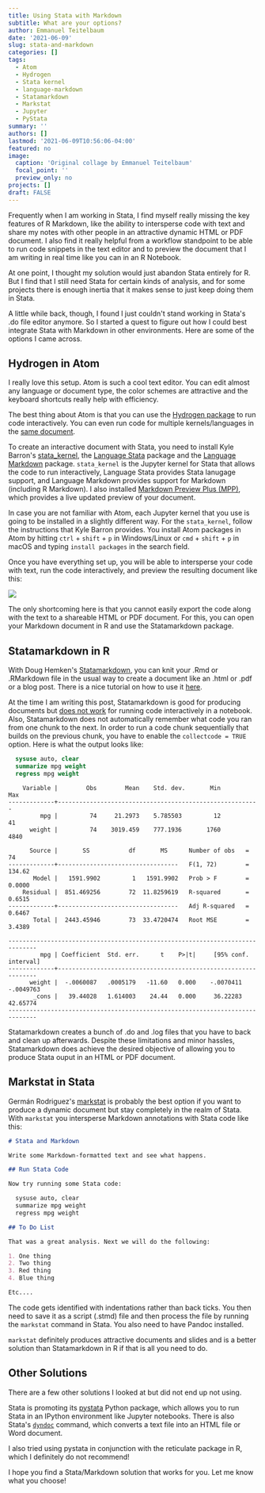 ```yaml
---
title: Using Stata with Markdown
subtitle: What are your options? 
author: Emmanuel Teitelbaum
date: '2021-06-09'
slug: stata-and-markdown
categories: []
tags: 
  - Atom
  - Hydrogen
  - Stata kernel
  - language-markdown
  - Statamarkdown
  - Markstat
  - Jupyter
  - PyStata
summary: ''
authors: []
lastmod: '2021-06-09T10:56:06-04:00'
featured: no
image:
  caption: 'Original collage by Emmanuel Teitelbaum'
  focal_point: ''
  preview_only: no
projects: []
draft: FALSE
---
```




Frequently when I am working in Stata, I find myself really missing the key features of R Markdown, like the ability to intersperse code with text and share my notes with other people in an attractive dynamic HTML or PDF document. I also find it really helpful from a workflow standpoint to be able to run code snippets in the text editor and to preview the document that I am writing in real time like you can in an R Notebook. 

At one point, I thought my solution would just abandon Stata entirely for R. But I find that I still need Stata for certain kinds of analysis, and for some projects there is enough inertia that it makes sense to just keep doing them in Stata.  

A little while back, though, I found I just couldn't stand working in Stata's .do file editor anymore. So I started a quest to figure out how I could best integrate Stata with Markdown in other environments. Here are some of the options I came across. 

## Hydrogen in Atom 

I really love this setup. Atom is such a cool text editor. You can edit almost any language or document type, the color schemes are attractive and the keyboard shortcuts really help with efficiency. 

The best thing about Atom is that you can use the [Hydrogen package](https://atom.io/packages/hydrogen) to run code interactively. You can even run code for multiple kernels/languages in the [same document](https://blog.nteract.io/hydrogen-introducing-rich-multi-language-documents-b5057ff34efc).    

To create an interactive document with Stata, you need to install Kyle Barron's [stata_kernel](https://kylebarron.dev/stata_kernel/), the [Language Stata](https://atom.io/packages/language-stata) package and the [Language Markdown](https://atom.io/packages/language-markdown) package. `stata_kernel` is the Jupyter kernel for Stata that allows the code to run interactively, Language Stata provides Stata lanugage support, and Language Markdown provides support for Markdown (including R Markdown). I also installed [Markdown Preview Plus (MPP)](https://atom.io/packages/markdown-preview-plus), which provides a live updated preview of your document.       

In case you are not familiar with Atom, each Jupyter kernel that you use is going to be installed in a slightly different way. For the `stata_kernel`, follow the instructions that Kyle Barron provides. You install Atom packages in Atom by hitting `ctrl` + `shift` + `p` in Windows/Linux or `cmd` + `shift` + `p` in macOS and typing `install packages` in the search field.      

Once you have everything set up, you will be able to intersperse your code with text, run the code interactively, and preview the resulting document like this:    

![](/media/stata-markdown.gif)

The only shortcoming here is that you cannot easily export the code along with the text to a shareable HTML or PDF document. For this, you can open your Markdown document in R and use the Statamarkdown package.   

## Statamarkdown in R

With Doug Hemken's [Statamarkdown](https://github.com/Hemken/Statamarkdown), you can knit your .Rmd or .RMarkdown file in the usual way to create a document like an .html or .pdf or a blog post. There is a nice tutorial on how to use it [here](https://www.ssc.wisc.edu/~hemken/Stataworkshops/Stata%20and%20R%20Markdown/StataMarkdown.html). 

At the time I am writing this post, Statamarkdown is good for producing documents but [does not work](https://github.com/Hemken/Statamarkdown/issues/12) for running code interactively in a notebook. Also, Statamarkdown does not automatically remember what code you ran from one chunk to the next. In order to run a code chunk sequentially that builds on the previous chunk, you have to enable the `collectcode = TRUE` option. Here is what the output looks like: 


```stata
  sysuse auto, clear
  summarize mpg weight
  regress mpg weight
```

```
    Variable |        Obs        Mean    Std. dev.       Min        Max
-------------+---------------------------------------------------------
         mpg |         74     21.2973    5.785503         12         41
      weight |         74    3019.459    777.1936       1760       4840

      Source |       SS           df       MS      Number of obs   =        74
-------------+----------------------------------   F(1, 72)        =    134.62
       Model |   1591.9902         1   1591.9902   Prob > F        =    0.0000
    Residual |  851.469256        72  11.8259619   R-squared       =    0.6515
-------------+----------------------------------   Adj R-squared   =    0.6467
       Total |  2443.45946        73  33.4720474   Root MSE        =    3.4389

------------------------------------------------------------------------------
         mpg | Coefficient  Std. err.      t    P>|t|     [95% conf. interval]
-------------+----------------------------------------------------------------
      weight |  -.0060087   .0005179   -11.60   0.000    -.0070411   -.0049763
       _cons |   39.44028   1.614003    24.44   0.000     36.22283    42.65774
------------------------------------------------------------------------------
```

Statamarkdown creates a bunch of .do and .log files that you have to back and clean up afterwards. Despite these limitations and minor hassles, Statamarkdown does achieve the desired objective of allowing you to produce Stata ouput in an HTML or PDF document. 

## Markstat in Stata

Germán Rodriguez's [markstat](https://data.princeton.edu/stata/markdown) is probably the best option if you want to produce a dynamic document but stay completely in the realm of Stata. With `markstat` you intersperse Markdown annotations with Stata code like this: 

````markdown
# Stata and Markdown

Write some Markdown-formatted text and see what happens.

## Run Stata Code

Now try running some Stata code:

  sysuse auto, clear
  summarize mpg weight
  regress mpg weight

## To Do List 

That was a great analysis. Next we will do the following:

1. One thing
2. Two thing
3. Red thing
4. Blue thing

Etc....

````

The code gets identified with indentations rather than back ticks. You then need to save it as a script (.stmd) file and then process the file by running the `markstat` command in Stata. You also need to have Pandoc installed. 

`markstat` definitely produces attractive documents and slides and is a better solution than Statamarkdown in R if that is all you need to do. 

## Other Solutions

There are a few other solutions I looked at but did not end up not using. 

Stata is promoting its [pystata](https://www.stata.com/python/pystata/install.html) Python package, which allows you to run Stata in an IPython environment like Jupyter notebooks. There is also Stata's [`dyndoc`](https://www.stata.com/manuals/rptdyndoc.pdf) command, which converts a text file into an HTML file or Word document. 

I also tried using pystata in conjunction with the reticulate package in R, which I definitely do not recommend! 
 
I hope you find a Stata/Markdown solution that works for you. Let me know what you choose! 

<script src="https://utteranc.es/client.js"
        repo="eteitelbaum/academic-website"
        issue-term="pathname"
        theme="github-light"
        crossorigin="anonymous"
        async>
</script>

